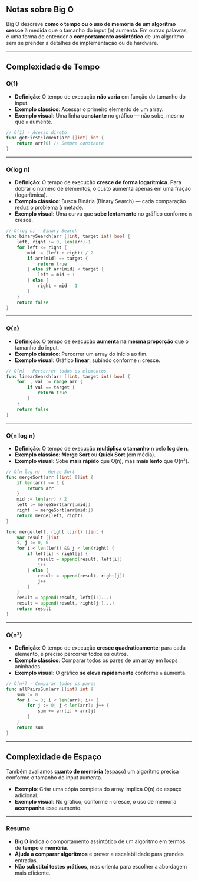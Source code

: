## Notas sobre Big O

Big O descreve **como o tempo ou o uso de memória de um algoritmo cresce** à medida que o tamanho do input (n) aumenta. Em outras palavras, é uma forma de entender o **comportamento assintótico** de um algoritmo sem se prender a detalhes de implementação ou de hardware.

---

## Complexidade de Tempo

### O(1)
- **Definição**: O tempo de execução **não varia** em função do tamanho do input.
- **Exemplo clássico**: Acessar o primeiro elemento de um array.
- **Exemplo visual**: Uma linha **constante** no gráfico — não sobe, mesmo que `n` aumente.

```go
// O(1) - Acesso direto
func getFirstElement(arr []int) int {
    return arr[0] // Sempre constante
}
```

---

### O(log n)
- **Definição**: O tempo de execução **cresce de forma logarítmica**. Para dobrar o número de elementos, o custo aumenta apenas em uma fração (logarítmica).
- **Exemplo clássico**: Busca Binária (Binary Search) — cada comparação reduz o problema à metade.
- **Exemplo visual**: Uma curva que **sobe lentamente** no gráfico conforme `n` cresce.

```go
// O(log n) - Binary Search
func binarySearch(arr []int, target int) bool {
    left, right := 0, len(arr)-1
    for left <= right {
        mid := (left + right) / 2
        if arr[mid] == target {
            return true
        } else if arr[mid] < target {
            left = mid + 1
        } else {
            right = mid - 1
        }
    }
    return false
}
```

---

### O(n)
- **Definição**: O tempo de execução **aumenta na mesma proporção** que o tamanho do input.
- **Exemplo clássico**: Percorrer um array do início ao fim.
- **Exemplo visual**: Gráfico **linear**, subindo conforme `n` cresce.

```go
// O(n) - Percorrer todos os elementos
func linearSearch(arr []int, target int) bool {
    for _, val := range arr {
        if val == target {
            return true
        }
    }
    return false
}
```

---

### O(n log n)
- **Definição**: O tempo de execução **multiplica o tamanho n** pelo **log de n**.
- **Exemplo clássico**: **Merge Sort** ou **Quick Sort** (em média).
- **Exemplo visual**: Sobe **mais rápido** que O(n), mas **mais lento** que O(n²).

```go
// O(n log n) - Merge Sort
func mergeSort(arr []int) []int {
    if len(arr) <= 1 {
        return arr
    }
    mid := len(arr) / 2
    left := mergeSort(arr[:mid])
    right := mergeSort(arr[mid:])
    return merge(left, right)
}

func merge(left, right []int) []int {
    var result []int
    i, j := 0, 0
    for i < len(left) && j < len(right) {
        if left[i] < right[j] {
            result = append(result, left[i])
            i++
        } else {
            result = append(result, right[j])
            j++
        }
    }
    result = append(result, left[i:]...)
    result = append(result, right[j:]...)
    return result
}
```

---

### O(n²)
- **Definição**: O tempo de execução **cresce quadraticamente**: para cada elemento, é preciso percorrer todos os outros.
- **Exemplo clássico**: Comparar todos os pares de um array em loops aninhados.
- **Exemplo visual**: O gráfico **se eleva rapidamente** conforme `n` aumenta.

```go
// O(n²) - Comparar todos os pares
func allPairsSum(arr []int) int {
    sum := 0
    for i := 0; i < len(arr); i++ {
        for j := 0; j < len(arr); j++ {
            sum += arr[i] + arr[j]
        }
    }
    return sum
}
```

---

## Complexidade de Espaço
Também avaliamos **quanto de memória** (espaço) um algoritmo precisa conforme o tamanho do input aumenta.
- **Exemplo**: Criar uma cópia completa do array implica O(n) de espaço adicional.
- **Exemplo visual**: No gráfico, conforme `n` cresce, o uso de memória **acompanha** esse aumento.

---

### Resumo
- **Big O** indica o comportamento assintótico de um algoritmo em termos de **tempo** e **memória**.
- **Ajuda a comparar algoritmos** e prever a escalabilidade para grandes entradas.
- **Não substitui testes práticos**, mas orienta para escolher a abordagem mais eficiente.